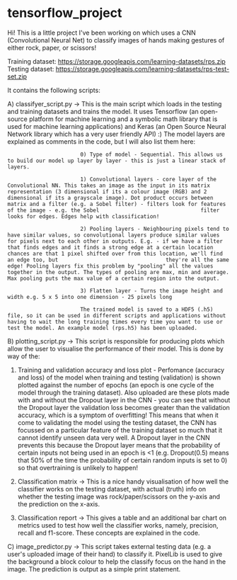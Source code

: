 # tensorflow_project

Hi! This is a little project I've been working on which uses a CNN (Convolutional Neural Net) to classify images of hands making gestures of either rock, paper, or scissors!

Training dataset: https://storage.googleapis.com/learning-datasets/rps.zip
Testing dataset: https://storage.googleapis.com/learning-datasets/rps-test-set.zip

It contains the following scripts:

A) classifyer_script.py -> This is the main script which loads in the testing and training datasets and trains the model. It uses Tensorflow (an open-source platform for machine learning and a symbolic math library that is used for machine learning applications) and Keras (an Open Source Neural Network library which has a very user friendly API) :)
                           The model layers are explained as comments in the code, but I will also list them here:
   
                           0) Type of model - Sequential. This allows us to build our model up layer by layer - this is just a linear stack of layers.

                           1) Convolutional layers - core layer of the Convolutional NN. This takes an image as the input in its matrix representation (3 dimensional if its a colour image (RGB) and 2 dimensional if its a grayscale image). Dot product occurs between matrix and a filter (e.g. a Sobel filter) - filters look for features of the image - e.g. the Sobel                                filter looks for edges. Edges help with classification!

                           2) Pooling layers - Neighbouring pixels tend to have similar values, so convolutional layers produce similar values for pixels next to each other in outputs. E.g. - if we have a filter that finds edges and it finds a strong edge at a certain location chances are that 1 pixel shifted over from this location, we'll find an edge too, but                                  they're all the same edge! Pooling layers fix this problem by "pooling" all the values together in the output. The types of pooling are max, min and average. Max pooling puts the max value of a certain region into the output.

                           3) Flatten layer - Turns the image height and width e.g. 5 x 5 into one dimension - 25 pixels long

                           The trained model is saved to a HDF5 (.h5) file, so it can be used in different scripts and applications without having to wait the long training times every time you want to use or test the model. An example model (rps.h5) has been uploaded.


   

B) plotting_script.py -> This script is responsible for producing plots which allow the user to visualise the performance of their model. This is done by way of the:
1) Training and validation accuracy and loss plot - Perfomance (accuracy and loss) of the model when training and testing (validation) is shown plotted against the number of epochs (an epoch is one cycle of the model through the training dataset). Also uploaded are these plots made with and without the Dropout layer in the CNN - you can see that without the Dropout layer the validation loss becomes greater than the validation accuracy, which is a symptom of overfitting! This means that when it come to validating the model using the testing dataset, the CNN has focussed on a particular feature of the training dataset so much that it cannot identify unseen data very well. A Dropout layer in the CNN prevents this because the Dropout layer means that the probability of certain inputs not being used in an epoch is <1 (e.g. Dropout(0.5) means that 50% of the time the probability of certain random inputs is set to 0) so that overtraining is unlikely to happen!

2) Classification matrix -> This is a nice handy visualisation of how well the classifier works on the testing dataset, with actual (truth) info on whether the testing image was rock/paper/scissors on the y-axis and the prediction on the x-axis.
3) Classification report -> This gives a table and an additional bar chart on metrics used to test how well the classifier works, namely, precision, recall and f1-score. These concepts are explained in the code.




C) image_predictor.py -> This script takes external testing data (e.g. a user's uploaded image of their hand) to classify it. PixelLib is used to give the background a block colour to help the classify focus on the hand in the image. The prediction is output as a simple print statement. 
